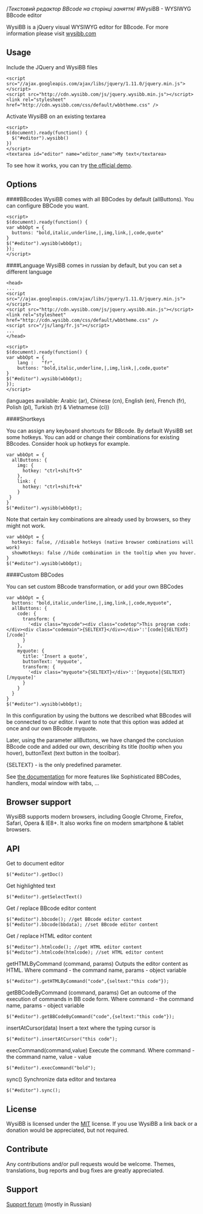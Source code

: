 /*Текстовий редактор BBcode на сторінці заняття*/
#WysiBB - WYSIWYG BBcode editor

WysiBB is a jQuery visual WYSIWYG editor for BBcode.
For more information please visit [wysibb.com](http://www.wysibb.com) 

## Usage

Include the JQuery and WysiBB files

	<script src="//ajax.googleapis.com/ajax/libs/jquery/1.11.0/jquery.min.js"></script>
	<script src="http://cdn.wysibb.com/js/jquery.wysibb.min.js"></script>
	<link rel="stylesheet" href="http://cdn.wysibb.com/css/default/wbbtheme.css" />

Activate WysiBB on an existing textarea

	<script>
	$(document).ready(function() {
	  $("#editor").wysibb()
	})
	</script>
	<textarea id="editor" name="editor_name">My text</textarea>

To see how it works, you can try [the official demo](http://www.wysibb.com/).


## Options

####BBcodes
WysiBB comes with all BBCodes by default (allButtons). You can configure BBCode you want.

	<script>
	$(document).ready(function() {
	var wbbOpt = {
	  buttons: "bold,italic,underline,|,img,link,|,code,quote"
	}
	$("#editor").wysibb(wbbOpt);
	});
	</script>

####Language
WysiBB comes in russian by default, but you can set a different language 
	
	<head>
	...
	<script src="//ajax.googleapis.com/ajax/libs/jquery/1.11.0/jquery.min.js"></script>
	<script src="http://cdn.wysibb.com/js/jquery.wysibb.min.js"></script>
	<link rel="stylesheet" href="http://cdn.wysibb.com/css/default/wbbtheme.css" />
	<script src="/js/lang/fr.js"></script>
	...
	</head>
	
	<script>
	$(document).ready(function() {
	var wbbOpt = {
		lang : 	 "fr",
		buttons: "bold,italic,underline,|,img,link,|,code,quote"
	}
	$("#editor").wysibb(wbbOpt);
	});
	</script>

(languages available: Arabic (ar), Chinese (cn), English (en), French (fr), Polish (pl), Turkish (tr) & Vietnamese (ci))


####Shortkeys

You can assign any keyboard shortcuts for BBcode. By default WysiBB set some hotkeys. You can add or change their combinations for existing BBcodes. 
Consider hook up hotkeys for example.

	var wbbOpt = {
	  allButtons: {
		img: {
		  hotkey: "ctrl+shift+5"
		},
		link: {
		  hotkey: "ctrl+shift+k"
		}
	 }
	}
	$("#editor").wysibb(wbbOpt);

Note that certain key combinations are already used by browsers, so they might not work.

	var wbbOpt = {
	  hotkeys: false, //disable hotkeys (native browser combinations will work)
	  showHotkeys: false //hide combination in the tooltip when you hover.
	}
	$("#editor").wysibb(wbbOpt);


####Custom BBCodes

You can set custom BBcode transformation, or add your own BBCodes

	var wbbOpt = {
	  buttons: "bold,italic,underline,|,img,link,|,code,myquote",
	  allButtons: {
		code: {
		  transform: {
			'<div class="mycode"><div class="codetop">This program code:</div><div class="codemain">{SELTEXT}</div></div>':'[code]{SELTEXT}[/code]'
		  }
		},
		myquote: {
		  title: 'Insert a quote',
		  buttonText: 'myquote',
		  transform: {
			'<div class="myquote">{SELTEXT}</div>':'[myquote]{SELTEXT}[/myquote]'
		  }
		}
	  }
	}
	$("#editor").wysibb(wbbOpt);

In this configuration by using the buttons we described what BBcodes will be connected to our editor. I want to note that this option was added at once and our own BBcode myquote.

Later, using the parameter allButtons, we have changed the conclusion BBcode code and added our own, describing its title (tooltip when you hover), buttonText (text button in the toolbar).

{SELTEXT} - is the only predefined parameter.


See [the documentation](http://www.wysibb.com/ru/docs/) for more features like Sophisticated BBCodes, handlers, modal window with tabs, ...



## Browser support

WysiBB supports modern browsers, including Google Chrome, Firefox, Safari, Opera & IE8+.
It also works fine on modern smartphone & tablet browsers.



## API

Get to document editor

	$("#editor").getDoc()

Get highlighted text

	$("#editor").getSelectText()

Get / replace BBcode editor content

	$("#editor").bbcode(); //get BBcode editor content
	$("#editor").bbcode(bbdata); //set BBcode editor content

Get / replace HTML editor content

	$("#editor").htmlcode(); //get HTML editor content
	$("#editor").htmlcode(htmlcode); //set HTML editor content

getHTMLByCommand (command, params) 
Outputs the editor content as HTML. Where command - the command name, params - object variable

	$("#editor").getHTMLByCommand("code",{seltext:"this code"});

getBBCodeByCommand (command, params) 
Get an outcome of the execution of commands in BB code form. Where command - the command name, params - object variable

	$("#editor").getBBCodeByCommand("code",{seltext:"this code"});

insertAtCursor(data)
Insert a text where the typing cursor is

	$("#editor").insertAtCursor("this code");

execCommand(command,value)
Execute the command. Where command - the command name, value - value

	$("#editor").execCommand("bold");

sync()
Synchronize data editor and textarea

	$("#editor").sync();




## License

WysiBB is licensed under the [MIT](http://www.opensource.org/licenses/mit-license.php) license.
If you use WysiBB a link back or a donation would be appreciated, but not required.



## Contribute

Any contributions and/or pull requests would be welcome.
Themes, translations, bug reports and bug fixes are greatly appreciated.


## Support 

[Support forum](http://www.wysibb.com/forum/) (mostly in Russian)


